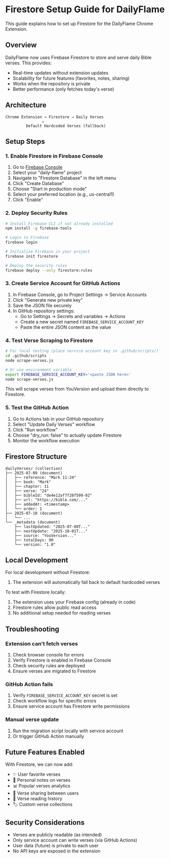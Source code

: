 # Firestore Setup Guide for DailyFlame

This guide explains how to set up Firestore for the DailyFlame Chrome Extension.

## Overview

DailyFlame now uses Firebase Firestore to store and serve daily Bible verses. This provides:
- Real-time updates without extension updates
- Scalability for future features (favorites, notes, sharing)
- Works when the repository is private
- Better performance (only fetches today's verse)

## Architecture

```
Chrome Extension → Firestore → Daily Verses
                ↓
         Default Hardcoded Verses (fallback)
```

## Setup Steps

### 1. Enable Firestore in Firebase Console

1. Go to [Firebase Console](https://console.firebase.google.com)
2. Select your "daily-flame" project
3. Navigate to "Firestore Database" in the left menu
4. Click "Create Database"
5. Choose "Start in production mode"
6. Select your preferred location (e.g., us-central1)
7. Click "Enable"

### 2. Deploy Security Rules

```bash
# Install Firebase CLI if not already installed
npm install -g firebase-tools

# Login to Firebase
firebase login

# Initialize Firebase in your project
firebase init firestore

# Deploy the security rules
firebase deploy --only firestore:rules
```

### 3. Create Service Account for GitHub Actions

1. In Firebase Console, go to Project Settings → Service Accounts
2. Click "Generate new private key"
3. Save the JSON file securely
4. In GitHub repository settings:
   - Go to Settings → Secrets and variables → Actions
   - Create a new secret named `FIREBASE_SERVICE_ACCOUNT_KEY`
   - Paste the entire JSON content as the value

### 4. Test Verse Scraping to Firestore

```bash
# For local testing (place service account key in .github/scripts/)
cd .github/scripts
node scrape-verses.js

# Or use environment variable
export FIREBASE_SERVICE_ACCOUNT_KEY='<paste JSON here>'
node scrape-verses.js
```

This will scrape verses from YouVersion and upload them directly to Firestore.

### 5. Test the GitHub Action

1. Go to Actions tab in your GitHub repository
2. Select "Update Daily Verses" workflow
3. Click "Run workflow"
4. Choose "dry_run: false" to actually update Firestore
5. Monitor the workflow execution

## Firestore Structure

```
dailyVerses/ (collection)
├── 2025-07-09 (document)
│   ├── reference: "Mark 11:24"
│   ├── book: "Mark"
│   ├── chapter: 11
│   ├── verse: "24"
│   ├── bibleId: "de4e12af7f28f599-02"
│   ├── url: "https://bible.com/..."
│   ├── addedAt: <timestamp>
│   └── order: 1
├── 2025-07-10 (document)
│   └── ...
└── _metadata (document)
    ├── lastUpdated: "2025-07-08T..."
    ├── nextUpdate: "2025-10-01T..."
    ├── source: "YouVersion..."
    ├── totalDays: 90
    └── version: "1.0"
```

## Local Development

For local development without Firestore:
1. The extension will automatically fall back to default hardcoded verses

To test with Firestore locally:
1. The extension uses your Firebase config (already in code)
2. Firestore rules allow public read access
3. No additional setup needed for reading verses

## Troubleshooting

### Extension can't fetch verses
1. Check browser console for errors
2. Verify Firestore is enabled in Firebase Console
3. Check security rules are deployed
4. Ensure verses are migrated to Firestore

### GitHub Action fails
1. Verify `FIREBASE_SERVICE_ACCOUNT_KEY` secret is set
2. Check workflow logs for specific errors
3. Ensure service account has Firestore write permissions

### Manual verse update
1. Run the migration script locally with service account
2. Or trigger GitHub Action manually

## Future Features Enabled

With Firestore, we can now add:
- ✨ User favorite verses
- 📝 Personal notes on verses
- 📊 Popular verses analytics
- 🔄 Verse sharing between users
- 📅 Verse reading history
- 🏷️ Custom verse collections

## Security Considerations

- Verses are publicly readable (as intended)
- Only service account can write verses (via GitHub Actions)
- User data (future) is private to each user
- No API keys are exposed in the extension